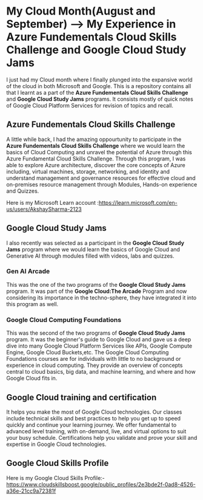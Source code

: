 # My Cloud Month(August and September) --> My Experience in Azure Fundementals Cloud Skills Challenge and Google Cloud Study Jams

I just had my Cloud month where I finally plunged into the expansive world of the cloud in both Microsoft and Google.
This is a repository contains all that I learnt as a part of the **Azure Fundementals Cloud Skills Challenge** and **Google Cloud Study Jams** programs. It consists mostly of quick notes of Google Cloud Platform Services for revision of topics and recall.

## Azure Fundementals Cloud Skills Challenge

A little while back, I had the amazing oppourtunity to participate in the **Azure Fundementals Cloud Skills Challenge** where we would learn the basics of Cloud Computing and unravel the potential of Azure through this Azure Fundamental Cloud Skills Challenge. Through this program, I was able to explore Azure architecture, discover the core concepts of Azure including, virtual machines, storage, networking, and identity and understand management and governance resources for effective cloud and on-premises resource management through Modules, Hands-on experience and Quizzes.

Here is my Microsoft Learn account :<https://learn.microsoft.com/en-us/users/AkshaySharma-2123>

## Google Cloud Study Jams

I also recently was selected as a participant in the **Google Cloud Study Jams** program where we would learn the basics of Google Cloud and Generative AI through modules filled with videos, labs and quizzes. 

### Gen AI Arcade

This was the one of the two programs of the **Google Cloud Study Jams** program. It was part of the **Google Cloud:The Arcade** Program and now considering its importance in the techno-sphere, they have integrated it into this program as well.

### Google Cloud Computing Foundations

This was the second of the two programs of **Google Cloud Study Jams** program. It was the beginner's guide to Google Cloud and gave us a deep dive into many Google Cloud Platform Services like APIs, Google Compute Engine, Google Cloud Buckets,etc. The Google Cloud Computing Foundations courses are for individuals with little to no background or experience in cloud computing. They provide an overview of concepts central to cloud basics, big data, and machine learning, and where and how Google Cloud fits in.

## Google Cloud training and certification

It helps you make the most of Google Cloud technologies. Our classes include technical skills and best practices to help you get up to speed quickly and continue your learning journey. We offer fundamental to advanced level training, with on-demand, live, and virtual options to suit your busy schedule. Certifications help you validate and prove your skill and expertise in Google Cloud technologies.

## Google Cloud Skills Profile

Here is my Google Cloud Skills Profile:-
<https://www.cloudskillsboost.google/public_profiles/2e3bde2f-0ad8-4526-a36e-21cc9a72381f>
